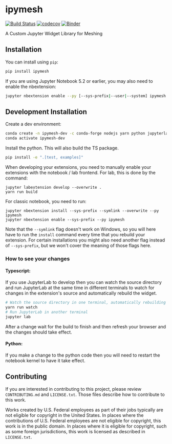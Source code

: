 
# ipymesh

[![Build Status](https://travis-ci.org/erdc/ipymesh.svg?branch=master)](https://travis-ci.org/erdc/ipymesh)
[![codecov](https://codecov.io/gh/erdc/ipymesh/branch/master/graph/badge.svg)](https://codecov.io/gh/erdc/ipymesh)
[![Binder](https://mybinder.org/badge_logo.svg)](https://mybinder.org/v2/gh/erdc/ipymesh/master?filepath=examples%2FPSLG.ipynb)

A Custom Jupyter Widget Library for Meshing

## Installation

You can install using `pip`:

```bash
pip install ipymesh
```

If you are using Jupyter Notebook 5.2 or earlier, you may also need to enable
the nbextension:
```bash
jupyter nbextension enable --py [--sys-prefix|--user|--system] ipymesh
```

## Development Installation

Create a dev environment:
```bash
conda create -n ipymesh-dev -c conda-forge nodejs yarn python jupyterlab
conda activate ipymesh-dev
```

Install the python. This will also build the TS package.
```bash
pip install -e ".[test, examples]"
```

When developing your extensions, you need to manually enable your extensions with the
notebook / lab frontend. For lab, this is done by the command:

```
jupyter labextension develop --overwrite .
yarn run build
```

For classic notebook, you need to run:

```
jupyter nbextension install --sys-prefix --symlink --overwrite --py ipymesh
jupyter nbextension enable --sys-prefix --py ipymesh
```

Note that the `--symlink` flag doesn't work on Windows, so you will here have to run
the `install` command every time that you rebuild your extension. For certain installations
you might also need another flag instead of `--sys-prefix`, but we won't cover the meaning
of those flags here.

### How to see your changes
#### Typescript:
If you use JupyterLab to develop then you can watch the source directory and run JupyterLab at the same time in different
terminals to watch for changes in the extension's source and automatically rebuild the widget.

```bash
# Watch the source directory in one terminal, automatically rebuilding when needed
yarn run watch
# Run JupyterLab in another terminal
jupyter lab
```

After a change wait for the build to finish and then refresh your browser and the changes should take effect.

#### Python:
If you make a change to the python code then you will need to restart the notebook kernel to have it take effect.

## Contributing
 
If you are interested in contributing to this project, please review
`CONTRIBUTING.md` and `LICENSE.txt`. Those files describe how to
contribute to this work.
 
Works created by U.S. Federal employees as part of their jobs
typically are not eligible for copyright in the United States. In
places where the contributions of U.S. Federal employees are not
eligible for copyright, this work is in the public domain. In places
where it is eligible for copyright, such as some foreign
jurisdictions, this work is licensed as described in `LICENSE.txt`.
